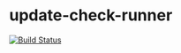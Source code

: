 # update-check-runner

[![Build Status](https://travis-ci.org/violinist-dev/update-check-runner.svg?branch=master)](https://travis-ci.org/violinist-dev/update-check-runner)
